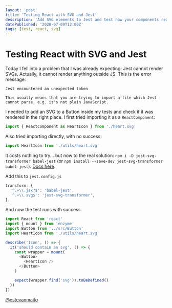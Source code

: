 ```yaml
---
layout: 'post'
title: 'Testing React with SVG and Jest'
description: 'Add SVG elements to Jest and test how your components react to it.'
datePublished: '2020-07-09T12:00Z'
tags: [test, react, svg]
---
```


# Testing React with SVG and Jest

Today I fell into a problem that I was already expecting: Jest cannot render SVGs. Actually, it cannot render anything outside JS. This is the error message:

```shell
Jest encountered an unexpected token

This usually means that you are trying to import a file which Jest cannot parse, e.g. it's not plain JavaScript.
```

I needed to add an SVG to a Button inside my tests and check if it was rendered in the right place. I first tried importing it as a `ReactComponent`:

```js
import { ReactComponent as HeartIcon } from './heart.svg'
```

Also tried importing directly, with no success:

```js
import HeartIcon from './utils/heart.svg'
```

It costs nothing to try... but now to the real solution: `npm i -D jest-svg-transformer babel-jest` (or `npm install --save-dev jest-svg-transformer babel-jest`). [Docs here](https://www.npmjs.com/package/jest-svg-transformer).

Add this to `jest.config.js`

```js
transform: {
  '^.+\\.jsx?$': 'babel-jest',
  '^.+\\.svg$': 'jest-svg-transformer',
},
```

And now the test runs with success.

```js
import React from 'react'
import { mount } from 'enzyme'
import Button from '../src/Button'
import HeartIcon from './utils/heart.svg'

describe('Icon', () => {
  it('should contain an svg', () => {
    const wrapper = mount(
      <Button>
        <HeartIcon />
      </Button>
    )

    expect(wrapper.find('svg')).toBeDefined()
  })
})
```

[@estevanmaito](https://twitter.com/estevanmaito)
